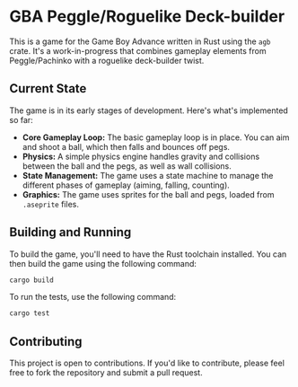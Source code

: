 # GBA Peggle/Roguelike Deck-builder

This is a game for the Game Boy Advance written in Rust using the `agb` crate. It's a work-in-progress that combines gameplay elements from Peggle/Pachinko with a roguelike deck-builder twist.

## Current State

The game is in its early stages of development. Here's what's implemented so far:

*   **Core Gameplay Loop:** The basic gameplay loop is in place. You can aim and shoot a ball, which then falls and bounces off pegs.
*   **Physics:** A simple physics engine handles gravity and collisions between the ball and the pegs, as well as wall collisions.
*   **State Management:** The game uses a state machine to manage the different phases of gameplay (aiming, falling, counting).
*   **Graphics:** The game uses sprites for the ball and pegs, loaded from `.aseprite` files.

## Building and Running

To build the game, you'll need to have the Rust toolchain installed. You can then build the game using the following command:

```bash
cargo build
```

To run the tests, use the following command:

```bash
cargo test
```

## Contributing

This project is open to contributions. If you'd like to contribute, please feel free to fork the repository and submit a pull request.
